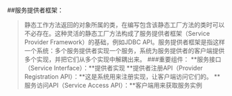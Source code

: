##服务提供者框架：
> 静态工作方法返回的对象所属的类，在编写包含该静态工厂方法的类时可以不必存在。这种灵活的静态工厂方法构成了服务提供者框架（Service Provider Framework）的基础，例如JDBC API。服务提供者框架是指这样一个系统：多个服务提供者实现一个服务，系统为服务提供者的客户端提供多个实现，并把它们从多个实现中解耦出来。
###重要组件：
**服务接口（Service Interface）：**提供者实现
**提供者注册API（Provider Registration API）：**这是系统用来注册实现，让客户端访问它们的。
**服务访问API（Service Access API）：**客户端用来获取服务实例